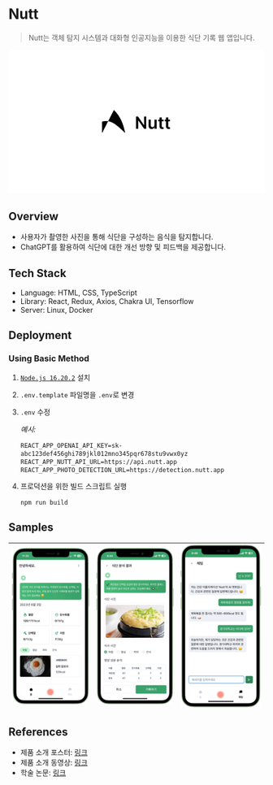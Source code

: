 # Nutt


> Nutt는 객체 탐지 시스템과 대화형 인공지능을 이용한 식단 기록 웹 앱입니다.

![Nutt](./docs/logo.png)

## Overview

- 사용자가 촬영한 사진을 통해 식단을 구성하는 음식을 탐지합니다.
- ChatGPT를 활용하여 식단에 대한 개선 방향 및 피드백을 제공합니다.

## Tech Stack

- Language: HTML, CSS, TypeScript
- Library: React, Redux, Axios, Chakra UI, Tensorflow
- Server: Linux, Docker

## Deployment

### Using Basic Method

1. [`Node.js 16.20.2`](https://nodejs.org/ko/download/releases) 설치
2. `.env.template` 파일명을 `.env`로 변경
3. `.env` 수정

   _예시:_

   ```
   REACT_APP_OPENAI_API_KEY=sk-abc123def456ghi789jkl012mno345pqr678stu9vwx0yz
   REACT_APP_NUTT_API_URL=https://api.nutt.app
   REACT_APP_PHOTO_DETECTION_URL=https://detection.nutt.app
   ```

4. 프로덕션을 위한 빌드 스크립트 실행

   ```
   npm run build
   ```

## Samples

| ![Home](./docs/home.png) | ![Analysis](./docs/analysis.png) | ![Chat](./docs/chat.png) |
| ------------------------ | -------------------------------- | ------------------------ |

## References

- 제품 소개 포스터: [링크](https://drive.google.com/file/d/1yM4gMDx4Nr9fm3pa4Alu_-HXcN9Tsd10/view?usp=sharing)
- 제품 소개 동영상: [링크](https://drive.google.com/file/d/1QMuXN09Z8kfOTx42dXqzh5u3LnFPmauQ/view?usp=sharing)
- 학술 논문: [링크](http://www.riss.kr/link?id=A108701259)
